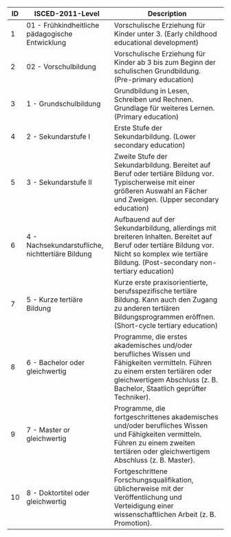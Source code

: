 | ID | ISCED-2011-Level                                 | Description                                                                                                                                                                                                |
|----|--------------------------------------------------|------------------------------------------------------------------------------------------------------------------------------------------------------------------------------------------------------------|
| 1  | 01 - Frühkindheitliche pädagogische Entwicklung  | Vorschulische Erziehung für Kinder unter 3. (Early childhood educational development)                                                                                                                      |
| 2  | 02 - Vorschulbildung                             | Vorschulische Erziehung für Kinder ab 3 bis zum Beginn der schulischen Grundbildung. (Pre-primary education)                                                                                               |
| 3  | 1 - Grundschulbildung                            | Grundbildung in Lesen, Schreiben und Rechnen. Grundlage für weiteres Lernen. (Primary education)                                                                                                           |
| 4  | 2 - Sekundarstufe I                              | Erste Stufe der Sekundarbildung. (Lower secondary education)                                                                                                                                               |
| 5  | 3 - Sekundarstufe II                             | Zweite Stufe der Sekundarbildung. Bereitet auf Beruf oder tertiäre Bildung vor. Typischerweise mit einer größeren Auswahl an Fächer und Zweigen. (Upper secondary education)                               |
| 6  | 4 - Nachsekundarstufliche, nichttertiäre Bildung | Aufbauend auf der Sekundarbildung, allerdings mit breiteren Inhalten. Bereitet auf Beruf oder tertiäre Bildung vor. Nicht so komplex wie tertiäre Bildung. (Post-secondary non-tertiary education)         |
| 7  | 5 - Kurze tertiäre Bildung                       | Kurze erste praxisorientierte, berufsspezifische tertiäre Bildung. Kann auch den Zugang zu anderen tertiären Bildungsprogrammen eröffnen. (Short-cycle tertiary education)                                 |
| 8  | 6 - Bachelor oder gleichwertig                   | Programme, die erstes akademisches und/oder berufliches Wissen und Fähigkeiten vermitteln. Führen zu einem ersten tertiären oder gleichwertigem Abschluss (z. B. Bachelor, Staatlich geprüfter Techniker). |
| 9  | 7 - Master or gleichwertig                       | Programme, die fortgeschrittenes akademisches und/oder berufliches Wissen und Fähigkeiten vermitteln. Führen zu einem zweiten tertiären oder gleichwertigem Abschluss (z. B. Master).                      |
| 10 | 8 - Doktortitel oder gleichwertig                | Fortgeschrittene Forschungsqualifikation, üblicherweise mit der Veröffentlichung und Verteidigung einer wissenschaftlichen Arbeit (z. B. Promotion).                                                       |
